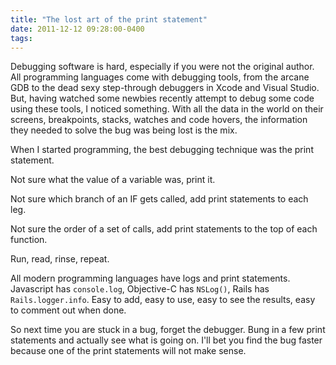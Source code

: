 ```yaml
---
title: "The lost art of the print statement"
date: 2011-12-12 09:28:00-0400
tags: 
---
```


Debugging software is hard, especially if you were not the original author. All programming languages come with debugging tools, from the arcane GDB to the dead sexy step-through debuggers in Xcode and Visual Studio. But, having watched some newbies recently attempt to debug some code using these tools, I noticed something. With all the data in the world on their screens, breakpoints, stacks, watches and code hovers, the information they needed to solve the bug was being lost is the mix.

When I started programming, the best debugging technique was the print statement.

Not sure what the value of a variable was, print it.

Not sure which branch of an IF gets called, add print statements to each leg.

Not sure the order of a set of calls, add print statements to the top of each function.

Run, read, rinse, repeat.

All modern programming languages have logs and print statements. Javascript has `console.log`, Objective-C has `NSLog()`, Rails has `Rails.logger.info`. Easy to add, easy to use, easy to see the results, easy to comment out when done.

So next time you are stuck in a bug, forget the debugger. Bung in a few print statements and actually see what is going on. I'll bet you find the bug faster because one of the print statements will not make sense.
